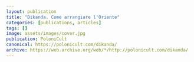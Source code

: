 ```yaml
---
layout: publication
title: "Dikanda. Come arrangiare l'Oriente"
categories: [publications, articles]
tags: []
image: assets/images/cover.jpg
publication: PoloniCult
canonical: https://polonicult.com/dikanda/
archive: https://web.archive.org/web/*/http://polonicult.com/dikanda/
---
```

